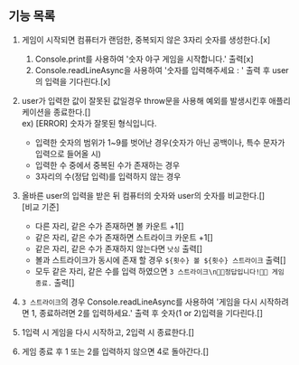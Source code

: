 ## 기능 목록

1. 게임이 시작되면 컴퓨터가 랜덤한, 중복되지 않은 3자리 숫자를 생성한다.[x]

   1. Console.print를 사용하여 '숫자 야구 게임을 시작합니다.' 출력[x]
   2. Console.readLineAsync을 사용하여 '숫자를 입력해주세요 : ' 출력 후 user의 입력을 기다린다.[x]

2. user가 입력한 값이 잘못된 값일경우 throw문을 사용해 예외를 발생시킨후 애플리케이션을 종료한다.[]<br />
   ex) [ERROR] 숫자가 잘못된 형식입니다.

   - 입력한 숫자의 범위가 1~9를 벗어난 경우(숫자가 아닌 공백이나, 특수 문자가 입력으로 들어올 시)
   - 입력한 수 중에서 중복된 수가 존재하는 경우
   - 3자리의 수(정답 입력)를 입력하지 않는 경우

3. 올바른 user의 입력을 받은 뒤 컴퓨터의 숫자와 user의 숫자를 비교한다.[]<br />
   [비교 기준]

   - 다른 자리, 같은 수가 존재하면 볼 카운트 +1[]
   - 같은 자리, 같은 수가 존재하면 스트라이크 카운트 +1[]
   - 같은 자리, 같은 수가 존재하지 않는다면 `낫싱` 출력[]
   - 볼과 스트라이크가 동시에 존재 할 경우 `${횟수} 볼 ${횟수} 스트라이크` 출력[]
   - 모두 같은 자리, 같은 수를 입력 하였으면 `3 스트라이크\n🎉🥳정답입니다!🥳🎉 게임 종료.` 출력[]

4. `3 스트라이크`의 경우 Console.readLineAsync를 사용하여 '게임을 다시 시작하려면 1, 종료하려면 2를 입력하세요.' 출력 후 숫자(1 or 2)입력을 기다린다.[]

5. 1입력 시 게임을 다시 시작하고, 2입력 시 종료한다.[]

6. 게임 종료 후 1 또는 2를 입력하지 않으면 4로 돌아간다.[]
